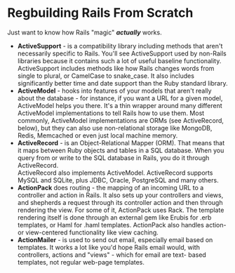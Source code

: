# Regbuilding Rails From Scratch
Just want to know how Rails "magic" **_actually_** works. 

- **ActiveSupport** - is a compatibility library including methods that
                  aren't necessarily specific to Rails.  You'll see ActiveSupport
                  used by non-Rails libraries because it contains such a lot of
                  useful baseline functionality.  ActiveSupport includes methods
                  like how Rails changes words from single to plural, or
                  CamelCase to snake_case.  It also includes significantly
                  better time and date support than the Ruby standard library.
- **ActiveModel** - hooks into features of your models that aren't
                really about the database - for instance, if you want a URL for
                a given model, ActiveModel helps you there.  It's a thin
                wrapper around many different ActiveModel implementations
                to tell Rails how to use them.  Most commonly, ActiveModel
                implementations are ORMs (see ActiveRecord, below), but
                they can also use non-relational storage like MongoDB,
                Redis, Memcached or even just local machine memory.
- **ActiveRecord** - is an Object-Relational Mapper (ORM).  That
                 means that it maps between Ruby objects and tables in a
                 SQL database. When you query from or write to the SQL database in Rails, you do it through ActiveRecord.  
                                                                       ActiveRecord also implements ActiveModel. ActiveRecord
                                                                       supports MySQL and SQLite, plus JDBC, Oracle,
                                                                       PostgreSQL and many others.
- **ActionPack** does routing - the mapping of an incoming URL to
            a controller and action in Rails.  It also sets up your controllers
            and views, and shepherds a request through its controller
            action and then through rendering the view.  For some of it,
            ActionPack uses Rack.  The template rendering itself is done
            through an external gem like Erubis for .erb templates, or
            Haml for .haml templates.  ActionPack also handles action- or
            view-centered functionality like view caching.
- **ActionMailer** - is used to send out email, especially email based
                 on templates.  It works a lot like you'd hope Rails email would,
                 with controllers, actions and "views" - which for email are text-
                 based templates, not regular web-page templates.